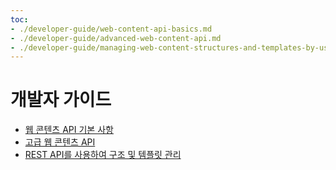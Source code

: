 ```yaml
---
toc:
- ./developer-guide/web-content-api-basics.md
- ./developer-guide/advanced-web-content-api.md
- ./developer-guide/managing-web-content-structures-and-templates-by-using-the-rest-api.md
---
```

# 개발자 가이드

* [웹 콘텐츠 API 기본 사항](./developer-guide/web-content-api-basics.md)
* [고급 웹 콘텐츠 API](./developer-guide/advanced-web-content-api.md)
* [REST API를 사용하여 구조 및 템플릿 관리](./developer-guide/managing-web-content-structures-and-templates-by-using-the-rest-api.md)